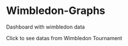 <h1>Wimbledon-Graphs</h1>

<p>Dashboard with wimbledon data</p>
<p>Click to see datas from Wimbledon Tournament</p>
